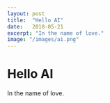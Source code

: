 ```yaml
---
layout: post
title:  "Hello AI"
date:   2018-05-21
excerpt: "In the name of love."
image: "/images/ai.png"
---
```


# Hello AI

In the name of love.
